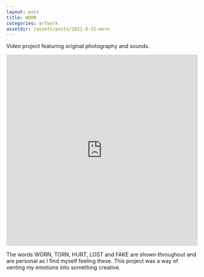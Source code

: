 ```yaml
---
layout: post
title: WORN
categories: artwork
assetdir: /assets/posts/2021-8-31-worn
---
```


Video project featuring original photography and sounds.

<div style="padding:100% 0 0 0;position:relative;"><iframe src="https://player.vimeo.com/video/688891275?h=72de3ab85d&title=0&byline=0&portrait=0" style="position:absolute;top:0;left:0;width:100%;height:100%;" frameborder="0" allow="autoplay; fullscreen; picture-in-picture" allowfullscreen></iframe></div><script src="https://player.vimeo.com/api/player.js"></script>


The words WORN, TORN, HURT, LOST and FAKE are shown throughout and are personal as I find myself feeling these. This project was a way of venting my emotions into something creative.
